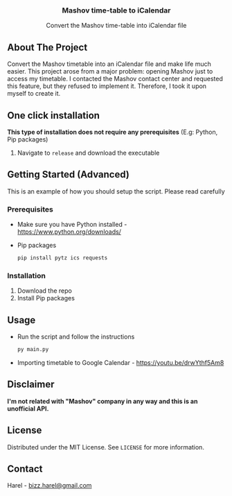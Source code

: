 <!-- PROJECT LOGO -->
<div align="center">
  <h3 align="center">Mashov time-table to iCalendar</h3>

  <p align="center">
    Convert the Mashov time-table into iCalendar file
  </p>
</div>

<!-- ABOUT THE PROJECT -->
## About The Project
Convert the Mashov timetable into an iCalendar file and make life much easier. This project arose from a major problem: opening Mashov just to access my timetable. I contacted the Mashov contact center and requested this feature, but they refused to implement it. Therefore, I took it upon myself to create it.

## One click installation
<b>This type of installation does not require any prerequisites</b> (E.g: Python, Pip packages)
1. Navigate to `release` and download the executable 

<!-- GETTING STARTED -->

## Getting Started (Advanced)
This is an example of how you should setup the script. Please read carefully

### Prerequisites
* Make sure you have Python installed - https://www.python.org/downloads/

* Pip packages
  ```sh
  pip install pytz ics requests
### Installation

1. Download the repo
2. Install Pip packages

<!-- USAGE EXAMPLES -->

## Usage

* Run the script and follow the instructions
  ```sh
  py main.py
* Importing timetable to Google Calendar - https://youtu.be/drwYthf5Am8

## Disclaimer

<b>I'm not related with "Mashov" company in any way and this is an unofficial API.</b>

<!-- LICENSE -->

## License

Distributed under the MIT License. See `LICENSE` for more information.

<!-- CONTACT -->

## Contact

Harel - bizz.harel@gmail.com
